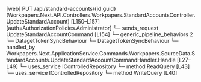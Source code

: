 [web] PUT /api/standard-accounts/{id:guid}  (Workpapers.Next.API.Controllers.Workpapers.StandardAccountsController.UpdateStandardAccount)  [L150–L157] [auth=AuthorizationPolicies.Administrator]
  └─ sends_request UpdateStandardAccountCommand [L154]
    └─ generic_pipeline_behaviors 2
      └─ DatagetTokenSyncBehaviour
      └─ DatagetTokenSyncBehaviour
    └─ handled_by Workpapers.Next.ApplicationService.Commands.Workpapers.SourceData.StandardAccounts.UpdateStandardAccountCommandHandler.Handle [L27–L49]
      └─ uses_service IControlledRepository<MasterAccount>
        └─ method ReadQuery [L43]
      └─ uses_service IControlledRepository<StandardAccount>
        └─ method WriteQuery [L40]

